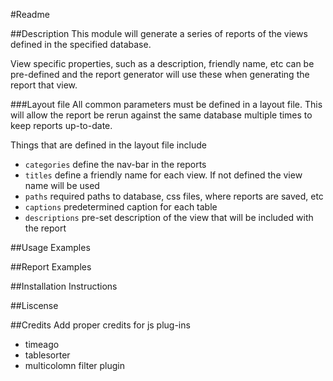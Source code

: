 #Readme

##Description
This module will generate a series of reports of the views defined
in the specified database.

View specific properties, such as a description, friendly name, etc can
be pre-defined and the report generator will use these when generating the report that view.

###Layout file
All common parameters must be defined in a layout file. This will allow
the report be rerun against the same database multiple times to keep reports up-to-date.

Things that are defined in the layout file include

 - `categories` define the nav-bar in the reports
 - `titles` define a friendly name for each view. If not defined the view name will be used
 - `paths` required paths to database, css files, where reports are saved, etc
 - `captions` predetermined caption for each table
 - `descriptions` pre-set description of the view that will be included with the report


##Usage Examples

##Report Examples

##Installation Instructions

##Liscense

##Credits
Add proper credits for js plug-ins
 - timeago
 - tablesorter
 - multicolomn filter plugin
